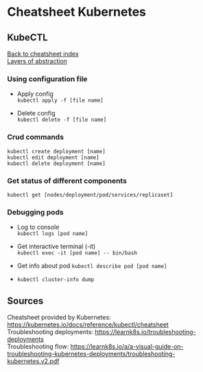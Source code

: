 # Cheatsheet Kubernetes

## KubeCTL

[Back to cheatsheet index](../README.md)  
[Layers of abstraction](layers-of-abstraction.md)

### Using configuration file
* Apply config  
```kubectl apply -f [file name]```

* Delete config  
```kubectl delete -f [file name]```

### Crud commands
```kubectl create deployment [name]```  
```kubectl edit deployment [name]```  
```kubectl delete deployment [name]```  

### Get status of different components
```kubectl get [nodes/deployment/pod/services/replicaset]```

### Debugging pods
* Log to console  
```kubectl logs [pod name]```

* Get interactive terminal (-it)  
```kubectl exec -it [pod name] -- bin/bash```

* Get info about pod
```kubectl describe pod [pod name]```

* ```kubectl cluster-info dump```

## Sources
Cheatsheet provided by Kubernetes: https://kubernetes.io/docs/reference/kubectl/cheatsheet  
Troubleshooting deployments: https://learnk8s.io/troubleshooting-deployments  
Troubleshooting flow: https://learnk8s.io/a/a-visual-guide-on-troubleshooting-kubernetes-deployments/troubleshooting-kubernetes.v2.pdf
